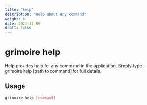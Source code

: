 ```yaml
---
title: "help"
description: "Help about any command"
weight: 8
date: 2024-11-09
draft: false
---
```


# grimoire help

Help provides help for any command in the application.
Simply type grimoire help [path to command] for full details.

## Usage

```bash
grimoire help [command]
```

